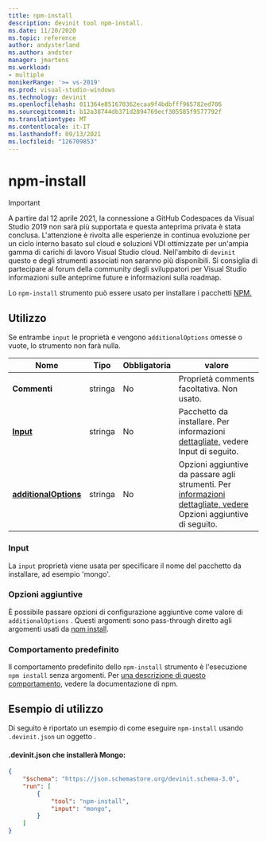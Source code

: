 ```yaml
---
title: npm-install
description: devinit tool npm-install.
ms.date: 11/20/2020
ms.topic: reference
author: andysterland
ms.author: andster
manager: jmartens
ms.workload:
- multiple
monikerRange: '>= vs-2019'
ms.prod: visual-studio-windows
ms.technology: devinit
ms.openlocfilehash: 011364e851670362ecaa9f4bdbfff965782ed706
ms.sourcegitcommit: b12a38744db371d2894769ecf305585f9577792f
ms.translationtype: MT
ms.contentlocale: it-IT
ms.lasthandoff: 09/13/2021
ms.locfileid: "126709853"
---
```

# <a name="npm-install"></a>npm-install

> [!IMPORTANT]
> A partire dal 12 aprile 2021, la connessione a GitHub Codespaces da Visual Studio 2019 non sarà più supportata e questa anteprima privata è stata conclusa. L'attenzione è rivolta alle esperienze in continua evoluzione per un ciclo interno basato sul cloud e soluzioni VDI ottimizzate per un'ampia gamma di carichi di lavoro Visual Studio cloud. Nell'ambito di `devinit` questo e degli strumenti associati non saranno più disponibili. Si consiglia di partecipare al forum della community degli sviluppatori per Visual Studio informazioni sulle anteprime future e informazioni sulla roadmap.

Lo `npm-install` strumento può essere usato per installare i pacchetti [NPM.](https://www.npmjs.com/)

## <a name="usage"></a>Utilizzo

Se entrambe `input` le proprietà e vengono `additionalOptions` omesse o vuote, lo strumento non farà nulla.

| Nome                                             | Tipo   | Obbligatoria | valore                                                                                                          |
|--------------------------------------------------|--------|----------|----------------------------------------------------------------------------------------------------------------|
| **Commenti**                                     | stringa | No       | Proprietà comments facoltativa. Non usato.                                                                          |
| [**Input**](#input)                              | stringa | No       | Pacchetto da installare. Per informazioni [dettagliate,](#input) vedere Input di seguito.                                                 |
| [**additionalOptions**](#additional-options)     | stringa | No       | Opzioni aggiuntive da passare agli strumenti. Per [informazioni dettagliate, vedere](#additional-options) Opzioni aggiuntive di seguito.       |

### <a name="input"></a>Input

La `input` proprietà viene usata per specificare il nome del pacchetto da installare, ad esempio 'mongo'.

### <a name="additional-options"></a>Opzioni aggiuntive

È possibile passare opzioni di configurazione aggiuntive come valore di `additionalOptions` . Questi argomenti sono pass-through diretto agli argomenti usati da [npm install](https://docs.npmjs.com/cli/install).

### <a name="default-behavior"></a>Comportamento predefinito

Il comportamento predefinito dello `npm-install` strumento è l'esecuzione `npm install` senza argomenti. Per [una descrizione di questo comportamento,](https://docs.npmjs.com/cli/v6/commands/npm-install) vedere la documentazione di npm.

## <a name="example-usage"></a>Esempio di utilizzo
Di seguito è riportato un esempio di come eseguire `npm-install` usando `.devinit.json` un oggetto .

#### <a name="devinitjson-that-will-install-mongo"></a>.devinit.json che installerà Mongo:
```json
{
    "$schema": "https://json.schemastore.org/devinit.schema-3.0",
    "run": [
        {
            "tool": "npm-install",
            "input": "mongo",
        }
    ]
}
```
